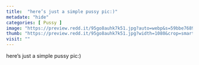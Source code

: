 ```yaml
---
title:  "here’s just a simple pussy pic:)"
metadate: "hide"
categories: [ Pussy ]
image: "https://preview.redd.it/95go8auhk7k51.jpg?auto=webp&s=59bbe768976d32a3f76f4a98db53d248771debd2"
thumb: "https://preview.redd.it/95go8auhk7k51.jpg?width=1080&crop=smart&auto=webp&s=bd29b98cb355681e8d1b585638b520724ede39b8"
visit: ""
---
```

here’s just a simple pussy pic:)
